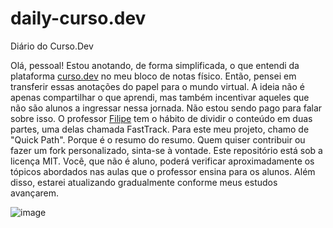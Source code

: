 # daily-curso.dev
Diário do Curso.Dev

Olá, pessoal! Estou anotando, de forma simplificada, o que entendi da plataforma [curso.dev](https://curso.dev) no meu bloco de notas físico. Então, pensei em transferir essas anotações do papel para o mundo virtual. A ideia não é apenas compartilhar o que aprendi, mas também incentivar aqueles que não são alunos a ingressar nessa jornada. Não estou sendo pago para falar sobre isso. O professor [Filipe](https://www.tabnews.com.br/filipedeschamps) tem o hábito de dividir o conteúdo em duas partes, uma delas chamada FastTrack. Para este meu projeto, chamo de "Quick Path". Porque é o resumo do resumo. Quem quiser contribuir ou fazer um fork personalizado, sinta-se à vontade. Este repositório está sob a licença MIT. Você, que não é aluno, poderá verificar aproximadamente os tópicos abordados nas aulas que o professor ensina para os alunos. Além disso, estarei atualizando gradualmente conforme meus estudos avançarem.

![image](https://github.com/user-attachments/assets/c11a8d7a-a15f-4608-9d10-767db5767a28)
